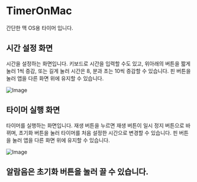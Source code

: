 # TimerOnMac

간단한 맥 OS용 타이머 입니다.

<h2>시간 설정 화면</h2>
시간을 설정하는 화면입니다. 키보드로 시간을 입력할 수도 있고, 위아래의 버튼을 짧게 눌러 1씩 증감,
또는 길게 눌러 시간은 8, 분과 초는 10씩 증감할 수 있습니다. 핀 버튼을 눌러 앱을 다른 화면 위에 유지할 수 있습니다.

![Image](https://github.com/user-attachments/assets/f1a8bb38-d7ca-4f5a-a8c5-6cffca2b9f1f)

<h2>타이머 실행 화면</h2>
타이머를 실행하는 화면입니다. 재생 버튼을 누르면 재생 버튼이 일시 정지 버튼으로 바뀌며, 
초기화 버튼을 눌러 타이머를 처음 설정한 시간으로 변경할 수 있습니다. 핀 버튼을 눌러 앱을 다른 화면 위에 유지할 수 있습니다.

![Image](https://github.com/user-attachments/assets/f5d0a661-412e-4bca-8c23-0d1541103073)

<h2>알람음은 초기화 버튼을 눌러 끌 수 있습니다. </h2>


